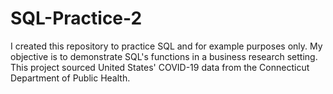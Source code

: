 # SQL-Practice-2

I created this repository to practice SQL and for example purposes only. My objective is to demonstrate SQL's functions in a business research setting. This project sourced United States' COVID-19 data from the Connecticut Department of Public Health.
